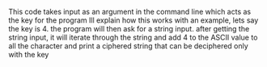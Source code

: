 This code takes input as an argument in the command line which acts as the key for the program
Ill explain how this works with an example, lets say the key is 4. the program will then ask for a string input. after getting the string input, it will iterate through the string and add 4 to the ASCII value to all the character and print a ciphered string that can be deciphered only with the key
